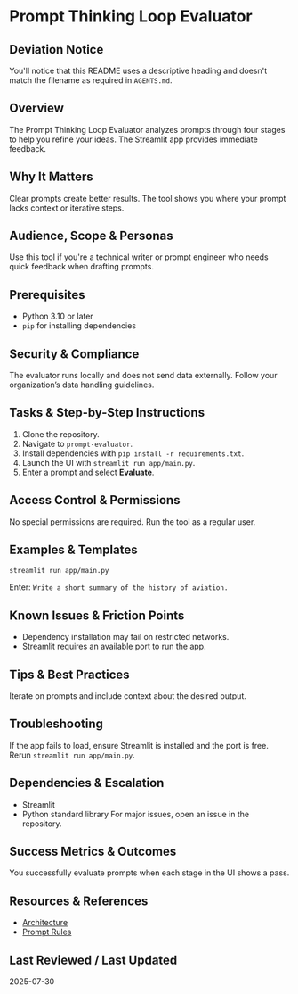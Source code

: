 # Prompt Thinking Loop Evaluator

## Deviation Notice
You'll notice that this README uses a descriptive heading and doesn't match the filename as required in `AGENTS.md`.

## Overview
The Prompt Thinking Loop Evaluator analyzes prompts through four stages to help you refine your ideas. The Streamlit app provides immediate feedback.

## Why It Matters
Clear prompts create better results. The tool shows you where your prompt lacks context or iterative steps.

## Audience, Scope & Personas
Use this tool if you're a technical writer or prompt engineer who needs quick feedback when drafting prompts.

## Prerequisites
- Python 3.10 or later
- `pip` for installing dependencies

## Security & Compliance
The evaluator runs locally and does not send data externally. Follow your organization’s data handling guidelines.

## Tasks & Step-by-Step Instructions
1. Clone the repository.
2. Navigate to `prompt-evaluator`.
3. Install dependencies with `pip install -r requirements.txt`.
4. Launch the UI with `streamlit run app/main.py`.
5. Enter a prompt and select **Evaluate**.

## Access Control & Permissions
No special permissions are required. Run the tool as a regular user.

## Examples & Templates
```bash
streamlit run app/main.py
```
Enter: `Write a short summary of the history of aviation.`

## Known Issues & Friction Points
- Dependency installation may fail on restricted networks.
- Streamlit requires an available port to run the app.

## Tips & Best Practices
Iterate on prompts and include context about the desired output.

## Troubleshooting
If the app fails to load, ensure Streamlit is installed and the port is free. Rerun `streamlit run app/main.py`.

## Dependencies & Escalation
- Streamlit
- Python standard library
For major issues, open an issue in the repository.

## Success Metrics & Outcomes
You successfully evaluate prompts when each stage in the UI shows a pass.

## Resources & References
- [Architecture](docs/architecture.md)
- [Prompt Rules](docs/prompt-rules.md)

## Last Reviewed / Last Updated
2025-07-30
